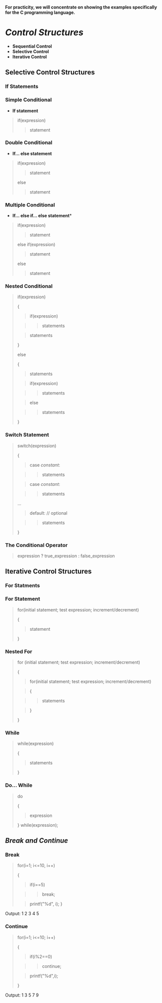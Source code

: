 **For practicity, we will concentrate on showing the examples specifically for the C programming language.**

# *Control Structures*
* **Sequential Control**
* **Selective Control**
* **Iterative Control**

## **Selective Control Structures**

### **If Statements**
### Simple Conditional
* **If statement**
> if(expression)
>
>>  statement

### Double Conditional
* **If... else statement**
> if(expression)
>
>> statement
>
> else
>
>> statement

### Multiple Conditional
* **If... else if... else statement***
> if(expression)
>
>> statement
>
> else if(expression)
>
>> statement
>
> else
>
>> statement

### Nested Conditional
> if(expression)
>
> {
>
>> if(expression)
>
>>> statements
>
>> statements
>
> }
>
> else
>
> {
>
>> statements
>
>> if(expression)
>
>>> statements
>
>> else
>
>>> statements
>
> }

### **Switch Statement**
> switch(expression)
>
> {
>
>> case *constant*:
>
>>> statements
>
>> case *constant*:
>
>>> statements
>
> ... 
>
>> default:         // optional
>
>>> statements
>
> }

### **The Conditional Operator**
> expression ? true_expression : false_expression

## **Iterative Control Structures**

### **For Statments**
### For Statement
> for(initial statement; test expression; increment/decrement)
>
> {
>> statement
>
> }
>

### Nested For
> for (initial statement; test expression; increment/decrement)
>
> {
>> for(initial statement; test expression; increment/decrement)
>
>> {
>
>>> statements
>
>> }
>
> }

### While
> while(expression)
>
> {
>
>> statements
>
> }

### Do... While
> do
>
> {
>
>> expression
>
> }
> while(expression);

## *Break and Continue*
### Break
> for(i=1; i<=10, i++)
>
> {
>> if(i==5)
>
>>> break;
>
>> printf("%d", i);
> }

Output:
1 2 3 4 5

### Continue
> for(i=1; i<=10; i++)
>
> {
>> if(i%2==0)
>
>>> continue;
>
>>printf("%d",i);
>
> }

Output: 1 3 5 7 9

